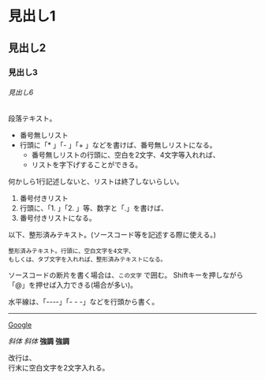 見出し1
======

見出し2
------

### 見出し3

###### 見出し6

段落テキスト。

* 番号無しリスト
* 行頭に「* 」「- 」「+ 」などを書けば、番号無しリストになる。
  * 番号無しリストの行頭に、空白を2文字、4文字等入れれば、
  * リストを字下げすることができる。

何かしら1行記述しないと、リストは終了しないらしい。

1. 番号付きリスト
2. 行頭に、「1. 」「2. 」等、数字と「.」を書けば、
3. 番号付きリストになる。

以下、整形済みテキスト。(ソースコード等を記述する際に使える。)

    整形済みテキスト。行頭に、空白文字を4文字、
    もしくは、タブ文字を入れれば、整形済みテキストになる。

ソースコードの断片を書く場合は、`この文字` で囲む。
Shiftキーを押しながら「@」を押せば入力できる(場合が多い)。

水平線は、「----」「- - -」などを行頭から書く。

--------------------

[Google](http://www.google.com/)

*斜体* _斜体_ **強調** __強調__

改行は、  
行末に空白文字を2文字入れる。




